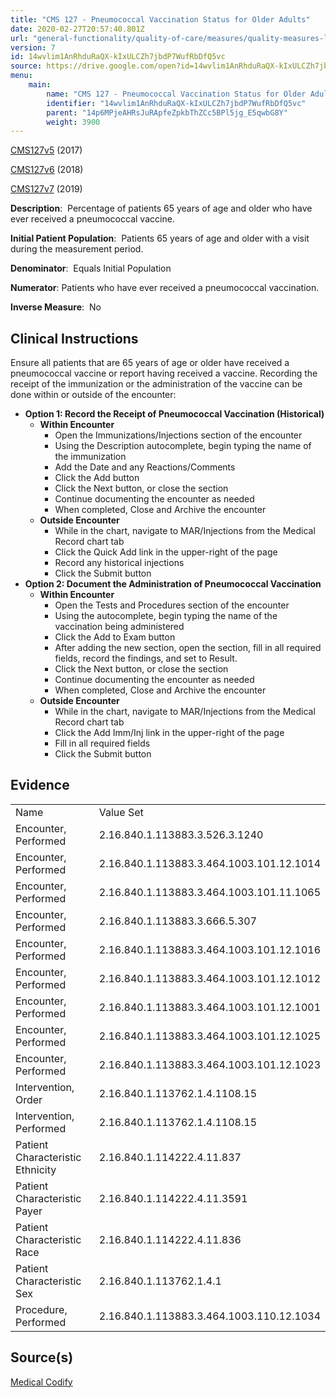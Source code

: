 ```yaml
---
title: "CMS 127 - Pneumococcal Vaccination Status for Older Adults"
date: 2020-02-27T20:57:40.801Z
url: "general-functionality/quality-of-care/measures/quality-measures-list/cms-127-pneumococcal-vaccination-status-for-older-adults.html"
version: 7
id: 14wvlim1AnRhduRaQX-kIxULCZh7jbdP7WufRbDfQ5vc
source: https://drive.google.com/open?id=14wvlim1AnRhduRaQX-kIxULCZh7jbdP7WufRbDfQ5vc
menu:
    main:
        name: "CMS 127 - Pneumococcal Vaccination Status for Older Adults"
        identifier: "14wvlim1AnRhduRaQX-kIxULCZh7jbdP7WufRbDfQ5vc"
        parent: "14p6MPjeAHRsJuRApfeZpkbThZCc5BPl5jg_E5qwbG8Y"
        weight: 3900
---
```

[CMS127v5](https://medicalcodify.com/eh/?f=layoutnouser&func&module&tabmodule&name=RXDBmain&searchterm=CMS127&showresult=CMS127v5&showresulttype=Measure) (2017)

[CMS127v6](https://medicalcodify.com/eh/?f=layoutnouser&func&module&tabmodule&name=RXDBmain&searchterm=CMS127&showresult=CMS127v6&showresulttype=Measure) (2018)

[CMS127v7](https://medicalcodify.com/eh/?f=layoutnouser&func&module&tabmodule&name=RXDBmain&searchterm=CMS127&showresult=CMS127v7&showresulttype=Measure) (2019)



**Description**:  Percentage of patients 65 years of age and older who have ever received a pneumococcal vaccine.

**Initial Patient Population**:  Patients 65 years of age and older with a visit during the measurement period.

**Denominator**:  Equals Initial Population

**Numerator**: Patients who have ever received a pneumococcal vaccination.

**Inverse Measure**:  No

## Clinical Instructions

Ensure all patients that are 65 years of age or older have received a pneumococcal vaccine or report having received a vaccine. Recording the receipt of the immunization or the administration of the vaccine can be done within or outside of the encounter:

* <strong>Option 1: Record the Receipt of Pneumococcal Vaccination (Historical)</strong>
    * <strong>Within Encounter</strong>
        * Open the Immunizations/Injections section of the encounter
        * Using the Description autocomplete, begin typing the name of the immunization
        * Add the Date and any Reactions/Comments
        * Click the Add button
        * Click the Next button, or close the section
        * Continue documenting the encounter as needed
        * When completed, Close and Archive the encounter
    * <strong>Outside Encounter</strong>
        * While in the chart, navigate to MAR/Injections from the Medical Record chart tab
        * Click the Quick Add link in the upper-right of the page
        * Record any historical injections
        * Click the Submit button
* <strong>Option 2: Document the Administration of Pneumococcal Vaccination</strong>
    * <strong>Within Encounter</strong>
        * Open the Tests and Procedures section of the encounter
        * Using the autocomplete, begin typing the name of the vaccination being administered
        * Click the Add to Exam button
        * After adding the new section, open the section, fill in all required fields, record the findings, and set to Result.
        * Click the Next button, or close the section
        * Continue documenting the encounter as needed
        * When completed, Close and Archive the encounter
    * <strong>Outside Encounter</strong>
        * While in the chart, navigate to MAR/Injections from the Medical Record chart tab
        * Click the Add Imm/Inj link in the upper-right of the page
        * Fill in all required fields
        * Click the Submit button

## Evidence

<table>
  <tr>
    <td>
Name    </td>
    <td>
Value Set    </td>
  </tr>
  <tr>
    <td>
Encounter, Performed    </td>
    <td>
2.16.840.1.113883.3.526.3.1240    </td>
  </tr>
  <tr>
    <td>
Encounter, Performed    </td>
    <td>
2.16.840.1.113883.3.464.1003.101.12.1014    </td>
  </tr>
  <tr>
    <td>
Encounter, Performed    </td>
    <td>
2.16.840.1.113883.3.464.1003.101.11.1065    </td>
  </tr>
  <tr>
    <td>
Encounter, Performed    </td>
    <td>
2.16.840.1.113883.3.666.5.307    </td>
  </tr>
  <tr>
    <td>
Encounter, Performed    </td>
    <td>
2.16.840.1.113883.3.464.1003.101.12.1016    </td>
  </tr>
  <tr>
    <td>
Encounter, Performed    </td>
    <td>
2.16.840.1.113883.3.464.1003.101.12.1012    </td>
  </tr>
  <tr>
    <td>
Encounter, Performed    </td>
    <td>
2.16.840.1.113883.3.464.1003.101.12.1001    </td>
  </tr>
  <tr>
    <td>
Encounter, Performed    </td>
    <td>
2.16.840.1.113883.3.464.1003.101.12.1025    </td>
  </tr>
  <tr>
    <td>
Encounter, Performed    </td>
    <td>
2.16.840.1.113883.3.464.1003.101.12.1023    </td>
  </tr>
  <tr>
    <td>
Intervention, Order    </td>
    <td>
2.16.840.1.113762.1.4.1108.15    </td>
  </tr>
  <tr>
    <td>
Intervention, Performed    </td>
    <td>
2.16.840.1.113762.1.4.1108.15    </td>
  </tr>
  <tr>
    <td>
Patient Characteristic Ethnicity    </td>
    <td>
2.16.840.1.114222.4.11.837    </td>
  </tr>
  <tr>
    <td>
Patient Characteristic Payer    </td>
    <td>
2.16.840.1.114222.4.11.3591    </td>
  </tr>
  <tr>
    <td>
Patient Characteristic Race    </td>
    <td>
2.16.840.1.114222.4.11.836    </td>
  </tr>
  <tr>
    <td>
Patient Characteristic Sex    </td>
    <td>
2.16.840.1.113762.1.4.1    </td>
  </tr>
  <tr>
    <td>
Procedure, Performed    </td>
    <td>
2.16.840.1.113883.3.464.1003.110.12.1034    </td>
  </tr>
</table>

## Source(s)

[Medical Codify](https://medicalcodify.com/eh/?f=layoutnouser&func&name=RXDBmain&module&tabmodule&searchterm=CMS127&Submit=Search&icd9search=0&icd10search=0&icd10pcssearch=0&snomedsearch=0&loincsearch=0&labcorpsearch=0&questsearch=0&rxnormsearch=0&hcpcssearch=0&ndcsearch=0&cvxsearch=0&vissearch=0&vssearch=0&meassearch=1&pcssearch=1&fdbsearch=1&fdbnamesearch=1&fullsearch&flowsheet)

